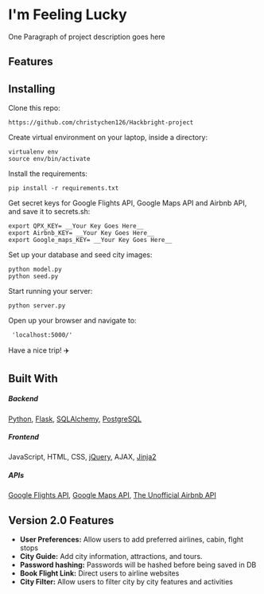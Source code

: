 # I'm Feeling Lucky

One Paragraph of project description goes here


## Features


## Installing


Clone this repo:

```
https://github.com/christychen126/Hackbright-project
```

Create virtual environment on your laptop, inside a directory:

```
virtualenv env
source env/bin/activate
```

Install the requirements:

```
pip install -r requirements.txt
```

Get secret keys for Google Flights API, Google Maps API and Airbnb API, and save it to secrets.sh:

```
export QPX_KEY= __Your Key Goes Here__
export Airbnb_KEY= __Your Key Goes Here__
export Google_maps_KEY= __Your Key Goes Here__
```

Set up your database and seed city images:

```
python model.py
python seed.py
```

Start running your server:

```
python server.py
```

Open up your browser and navigate to:

```
 'localhost:5000/'
```

Have a nice trip! :airplane:



## Built With                   


##### Backend

[Python](https://www.python.org/), [Flask](http://flask.pocoo.org/), [SQLAlchemy](http://www.sqlalchemy.org/), [PostgreSQL](https://www.postgresql.org/)

##### Frontend

JavaScript, HTML, CSS, [jQuery](https://jquery.com/), AJAX, [Jinja2](http://jinja.pocoo.org/docs/dev/)

##### APIs

[Google Flights API](https://developers.google.com/qpx-express/), [Google Maps API](https://developers.google.com/maps/), [The Unofficial Airbnb API](http://airbnbapi.org/)


## Version 2.0 Features 

- **User Preferences:** Allow users to add preferred airlines, cabin, flght stops
- **City Guide:** Add city information, attractions, and tours.
- **Password hashing:** Passwords will be hashed before being saved in DB
- **Book Flight Link:** Direct users to airline websites
- **City Filter:** Allow users to filter city by city features and activities


